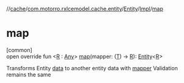 //[cache](../../../../index.md)/[com.motorro.rxlcemodel.cache.entity](../../index.md)/[Entity](../index.md)/[Impl](index.md)/[map](map.md)

# map

[common]\
open override fun &lt;[R](map.md) : [Any](https://kotlinlang.org/api/latest/jvm/stdlib/kotlin/-any/index.html)&gt; [map](map.md)(mapper: ([T](index.md)) -&gt; [R](map.md)): [Entity](../index.md)&lt;[R](map.md)&gt;

Transforms Entity [data](data.md) to another entity data with [mapper](map.md) Validation remains the same
